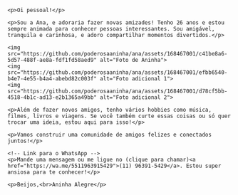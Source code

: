 <!DOCTYPE html>
<html lang="pt-br">
<head>
    <meta charset="UTF-8">
    <meta name="viewport" content="width=device-width, initial-scale=1.0">
    <title>Aninha Alegre</title>
</head>
<body>

    <p>Oi pessoal!</p>

    <p>Sou a Ana, e adoraria fazer novas amizades! Tenho 26 anos e estou sempre animada para conhecer pessoas interessantes. Sou amigável, tranquila e carinhosa, e adoro compartilhar momentos divertidos.</p>

    <img src="https://github.com/poderosaaninha/ana/assets/168467001/c41be8a6-5d57-488f-ae8a-fdf1fd58aed9" alt="Foto de Aninha">
    <img src="https://github.com/poderosaaninha/ana/assets/168467001/efbb6540-b4e7-4e55-b4a4-abebd82c003f" alt="Foto adicional 1">
    <img src="https://github.com/poderosaaninha/ana/assets/168467001/d78cf5bb-4518-4b1c-ad13-e2b1365a49bb" alt="Foto adicional 2">  
    
    <p>Além de fazer novos amigos, tenho vários hobbies como música, filmes, livros e viagens. Se você também curte essas coisas ou só quer trocar uma ideia, estou aqui para isso!</p>

    <p>Vamos construir uma comunidade de amigos felizes e conectados juntos!</p>

    <!-- Link para o WhatsApp -->
    <p>Mande uma mensagem ou me ligue no (clique para chamar)<a href="https://wa.me/5511963915429">(11) 96391-5429</a>. Estou super ansiosa para te conhecer!</p>

    <p>Beijos,<br>Aninha Alegre</p>

</body>
</html>

